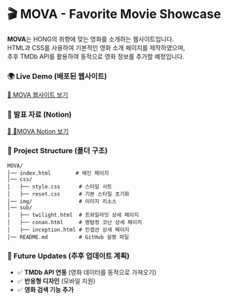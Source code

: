 # 🎬 MOVA - Favorite Movie Showcase

**MOVA**는 HONG의 취향에 맞는 영화를 소개하는 웹사이트입니다.\
HTML과 CSS를 사용하여 기본적인 영화 소개 페이지를 제작하였으며,\
추후 TMDb API를 활용하여 동적으로 영화 정보를 추가할 예정입니다.

<!-- ## 🔥 Features (기능)

- 🎞️ **비주얼 이미지**: 감각적인 배너 이미지 표시
- 🎭 **영화 장르 태그**: FANTASY, ACTION, MYSTERY 등 다양한 장르 표시
- 🍿 **영화 소개 섹션**: 영화 포스터, 줄거리, 상세 페이지 링크 제공
- 🎯 **부드러운 스크롤 기능**: `a` 태그를 클릭하면 해당 섹션으로 이동 -->

### 🌍 Live Demo (배포된 웹사이트)

[🔗 MOVA 웹사이트 보기](https://mkhong210.github.io/PJmovie_MOVA/)

### 📄 발표 자료 (Notion)

[🔗 🍿MOVA Notion 보기](https://magnetic-macaw-5ef.notion.site/MOVA-1adf39c3f9d6802f8bbbc9d6c7d34822?pvs=4)

### 📂 Project Structure (폴더 구조)

```
MOVA/
│── index.html        # 메인 페이지
│── css/
│   ├── style.css      # 스타일 시트
│   ├── reset.css      # 기본 스타일 초기화
│── img/               # 이미지 리소스
│── sub/
│   ├── twilight.html  # 트와일라잇 상세 페이지
│   ├── conan.html     # 명탐정 코난 상세 페이지
│   ├── inception.html # 인셉션 상세 페이지
│── README.md          # GitHub 설명 파일
```

<!-- ### 🚀 How to Use (사용 방법)

1. 프로젝트를 클론합니다.
   ```sh
   git clone https://github.com/your-username/MOVA.git
   ```
2. `index.html` 파일을 브라우저에서 열어 웹사이트를 확인하세요! -->

### 📌 Future Updates (추후 업데이트 계획)

- ✅ **TMDb API 연동** (영화 데이터를 동적으로 가져오기)
- ✅ **반응형 디자인** (모바일 지원)
- ✅ **영화 검색 기능 추가**

<!-- ## 📜 License

이 프로젝트는 MIT 라이선스 하에 배포됩니다.\
자유롭게 수정 및 배포가 가능하지만, 출처를 남겨 주세요! 😊 -->
